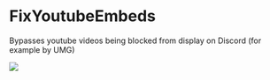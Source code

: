 # FixYoutubeEmbeds

Bypasses youtube videos being blocked from display on Discord (for example by UMG)

![](https://github.com/Vendicated/Vencord/assets/45497981/7a5fdcaa-217c-4c63-acae-f0d6af2f79be)
